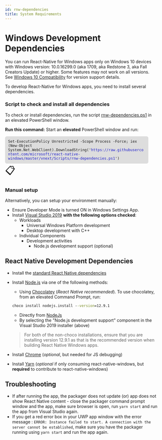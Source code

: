 ```yaml
---
id: rnw-dependencies
title: System Requirements
---
```


# Windows Development Dependencies
You can run React-Native for Windows apps only on Windows 10 devices with Windows version: 10.0.16299.0 (aka 1709, aka Redstone 3, aka Fall Creators Update) or higher. Some features may not work on all versions. See [Windows 10 Compatibility](win10-compat.md) for version support details.

To develop React-Native for Windows apps, you need to install several dependencies.

### Script to check and install all dependencies
To check or install dependencies, run the script [rnw-dependencies.ps1](https://github.com/microsoft/react-native-windows/blob/master/vnext/Scripts/rnw-dependencies.ps1) in an elevated PowerShell window.

**Run this command:**
Start an **elevated** PowerShell window and run:
<html>
<body>
  <div>
    <div style="padding: 10px; font-family: monospace; font-size: 9pt; display: inline-block; width: 90%; background: #dddddd; border-radius: 6px;" id="rnwdepCmd">Set-ExecutionPolicy Unrestricted -Scope Process -Force; iex (New-Object System.Net.WebClient).DownloadString('<font color="#2020cc">https://raw.githubusercontent.com/microsoft/react-native-windows/master/vnext/Scripts/rnw-dependencies.ps1</font>')</div>
    <inline style="font-size: 24pt; cursor: pointer" onClick="javascript:navigator.clipboard.writeText(document.getElementById('rnwdepCmd').innerText)">📋</inline>
  </div>
</body>
</html>

### Manual setup
Alternatively, you can setup your environment manually:
- Ensure Developer Mode is turned ON in Windows Settings App.
- Install [Visual Studio 2019](https://www.visualstudio.com/downloads) **with the following options checked**:
  - Workloads
    - Universal Windows Platform development
    - Desktop development with C++
  - Individual Components
    - Development activities
      - Node.js development support (optional)

## React Native Development Dependencies

- Install the [standard React Native dependencies](https://reactnative.dev/docs/getting-started#node-python2-jdk)
- Install [Node.js](https://nodejs.org) via one of the following methods:
  - Using [Chocolatey](https://chocolatey.org/) (_React Native recommended_). To use chocolatey, from an elevated Command Prompt, run:
  ```bat
  choco install nodejs.install --version=12.9.1
  ```
  - Directly from [NodeJs](https://nodejs.org/en/download/)
  - By selecting the "Node.js development support" component in the Visual Studio 2019 installer (above)
  > For both of the non-choco installations, ensure that you are installing version 12.9.1 as that is the recommended version when building React Native Windows apps.

- Install [Chrome](https://www.google.com/chrome/) (_optional_, but needed for JS debugging)
- Install [Yarn](https://yarnpkg.com/en/docs/install) (_optional_ if only consuming react-native-windows, but **required** to contribute to react-native-windows)

## Troubleshooting

- If after running the app, the packager does not update (or) app does not show React Native content - close the packager command prompt window and the app, make sure browser is open, run `yarn start` and run the app from Visual Studio again.
- If you get a red error box in your UWP app window with the error message : `ERROR: Instance failed to start. A connection with the server cannot be established`, make sure you have the packager running using `yarn start` and run the app again.
